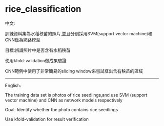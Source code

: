 # rice_classification
中文:

訓練資料集為水稻秧苗的照片,並且分別採用SVM(support vector machine)和CNN做為網路模型

目標:辨識照片中是否含有水稻秧苗

使用kfold-validation做成果驗證

CNN範例中使用了非常簡易的sliding window來嘗試框出含有秧苗的區域

--------------------------------------------------------------------------------------------------------------------------------

English:

The training data set is photos of rice seedlings,and use SVM (support vector machine) and CNN as network models respectively

Goal: Identify whether the photo contains rice seedlings

Use kfold-validation for result verification
